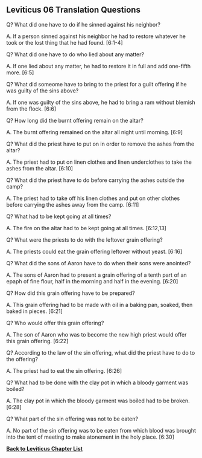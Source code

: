 ## Leviticus 06 Translation Questions ##

Q? What did one have to do if he sinned against his neighbor?

A. If a person sinned against his neighbor he had to restore whatever he took or the lost thing that he had found. [6:1-4]

Q? What did one have to do who lied about any matter?

A. If one lied about any matter, he had to restore it in full and add one-fifth more. [6:5]

Q? What did someome have to bring to the priest for a guilt offering if he was guilty of the sins above?

A. If one was guilty of the sins above, he had to bring a ram without blemish from the flock. [6:6]

Q? How long did the burnt offering remain on the altar?

A. The burnt offering remained on the altar all night until morning. [6:9]

Q? What did the priest have to put on in order to remove the ashes from the altar?

A. The priest had to put on linen clothes and linen underclothes to take the ashes from the altar. [6:10]

Q? What did the priest have to do before carrying the ashes outside the camp?

A. The priest had to take off his linen clothes and put on other clothes before carrying the ashes away from the camp. [6:11]

Q? What had to be kept going at all times?

A. The fire on the altar had to be kept going at all times. [6:12,13]

Q? What were the priests to do with the leftover grain offering?

A. The priests could eat the grain offering leftover without yeast. [6:16]

Q? What did the sons of Aaron have to do when their sons were anointed?

A. The sons of Aaron had to present a grain offering of a tenth part of an epaph of fine flour, half in the morning and half in the evening. [6:20]

Q? How did this grain offering have to be prepared?

A. This grain offering had to be made with oil in a baking pan, soaked, then baked in pieces. [6:21]

Q? Who would offer this grain offering?

A. The son of Aaron who was to become the new high priest would offer this grain offering. [6:22]

Q? According to the law of the sin offering, what did the priest have to do to the offering?

A. The priest had to eat the sin offering. [6:26]

Q? What had to be done with the clay pot in which a bloody garment was boiled?

A. The clay pot in which the bloody garment was boiled had to be broken. [6:28]

Q? What part of the sin offering was not to be eaten?

A. No part of the sin offering was to be eaten from which blood was brought into the tent of meeting to make atonement in the holy place. [6:30]

__[Back to Leviticus Chapter List](./)__

